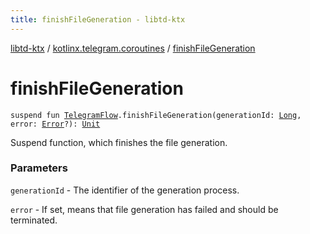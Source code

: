 ```yaml
---
title: finishFileGeneration - libtd-ktx
---
```


[libtd-ktx](../index.html) / [kotlinx.telegram.coroutines](index.html) / [finishFileGeneration](./finish-file-generation.html)

# finishFileGeneration

`suspend fun `[`TelegramFlow`](../kotlinx.telegram.core/-telegram-flow/index.html)`.finishFileGeneration(generationId: `[`Long`](https://kotlinlang.org/api/latest/jvm/stdlib/kotlin/-long/index.html)`, error: `[`Error`](https://tdlibx.github.io/td/docs/org/drinkless/td/libcore/telegram/TdApi/Error.html)`?): `[`Unit`](https://kotlinlang.org/api/latest/jvm/stdlib/kotlin/-unit/index.html)

Suspend function, which finishes the file generation.

### Parameters

`generationId` - The identifier of the generation process.

`error` - If set, means that file generation has failed and should be terminated.